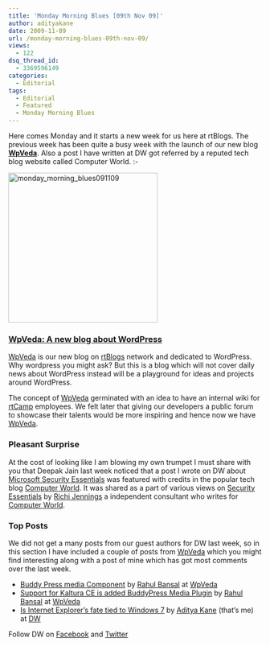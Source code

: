 ```yaml
---
title: 'Monday Morning Blues [09th Nov 09]'
author: adityakane
date: 2009-11-09
url: /monday-morning-blues-09th-nov-09/
views:
  - 122
dsq_thread_id:
  - 3369596149
categories:
  - Editorial
tags:
  - Editorial
  - Featured
  - Monday Morning Blues
---
```

Here comes Monday and it starts a new week for us here at rtBlogs. The previous week has been quite a busy week with the launch of our new blog **<a href="http://www.wpveda.com" onclick="_gaq.push(['_trackEvent', 'outbound-article', 'http://www.wpveda.com', 'WpVeda']);" >WpVeda</a>**. Also a post I have written at DW got referred by a reputed tech blog website called Computer World. <img src="http://devilsworkshop.org/wp-includes/images/smilies/simple-smile.png" alt=":-)" class="wp-smiley" style="height: 1em; max-height: 1em;" />

<img class="alignnone size-full wp-image-16490" src="http://cdn.devilsworkshop.org/files/2009/11/monday_morning_blues091109.png" alt="monday_morning_blues091109" width="297" height="298" />

### **<a href="http://wpveda.com" onclick="_gaq.push(['_trackEvent', 'outbound-article', 'http://wpveda.com', 'WpVeda: A new blog about WordPress']);" >WpVeda: A new blog about WordPress</a>**

<a href="http://www.wpveda.com" onclick="_gaq.push(['_trackEvent', 'outbound-article', 'http://www.wpveda.com', 'WpVeda']);" >WpVeda</a> is our new blog on <a href="http://rtblogs.com" onclick="_gaq.push(['_trackEvent', 'outbound-article', 'http://rtblogs.com', 'rtBlogs']);" >rtBlogs</a> network and dedicated to WordPress. Why wordpress you might ask? But this is a blog which will not cover daily news about WordPress instead will be a playground for ideas and projects around WordPress.

The concept of <a href="http://www.wpveda.com" onclick="_gaq.push(['_trackEvent', 'outbound-article', 'http://www.wpveda.com', 'WpVeda']);" >WpVeda</a> germinated with an idea to have an internal wiki for <a href="http://rtcamp.com" onclick="_gaq.push(['_trackEvent', 'outbound-article', 'http://rtcamp.com', 'rtCamp']);" >rtCamp</a> employees. We felt later that giving our developers a public forum to showcase their talents would be more inspiring and hence now we have <a href="http://www.wpveda.com" onclick="_gaq.push(['_trackEvent', 'outbound-article', 'http://www.wpveda.com', 'WpVeda']);" >WpVeda</a>.

### Pleasant Surprise

At the cost of looking like I am blowing my own trumpet I must share with you that Deepak Jain last week noticed that a post I wrote on DW about [Microsoft Security Essentials][1] was featured with credits in the popular tech blog <a href="http://blogs.computerworld.com/14817/microsoft_security_essentials_is_here_rsn" onclick="_gaq.push(['_trackEvent', 'outbound-article', 'http://blogs.computerworld.com/14817/microsoft_security_essentials_is_here_rsn', 'Computer World']);" >Computer World</a>. It was shared as a part of various views on <a href="http://blogs.computerworld.com/14817/microsoft_security_essentials_is_here_rsn" onclick="_gaq.push(['_trackEvent', 'outbound-article', 'http://blogs.computerworld.com/14817/microsoft_security_essentials_is_here_rsn', 'Security Essentials']);" >Security Essentials</a> by <a href="http://blogs.computerworld.com/blogwatch" onclick="_gaq.push(['_trackEvent', 'outbound-article', 'http://blogs.computerworld.com/blogwatch', 'Richi Jennings']);" >Richi Jennings</a> a independent consultant who writes for <a href="http://blogs.computerworld.com" onclick="_gaq.push(['_trackEvent', 'outbound-article', 'http://blogs.computerworld.com', 'Computer World']);" >Computer World</a>.

### Top Posts

We did not get a many posts from our guest authors for DW last week, so in this section I have included a couple of posts from <a href="http://www.wpveda.com" onclick="_gaq.push(['_trackEvent', 'outbound-article', 'http://www.wpveda.com', 'WpVeda']);" >WpVeda</a> which you might find interesting along with a post of mine which has got most comments over the last week.

  * <a href="http://www.wpveda.com/buddypress-kaltura-media-component/" onclick="_gaq.push(['_trackEvent', 'outbound-article', 'http://www.wpveda.com/buddypress-kaltura-media-component/', 'Buddy Press media Component']);" >Buddy Press media Component</a> by <a href="http://www.wpveda.com/author/rahul/" onclick="_gaq.push(['_trackEvent', 'outbound-article', 'http://www.wpveda.com/author/rahul/', 'Rahul Bansal']);" >Rahul Bansal</a> at <a href="http://www.wpveda.com" onclick="_gaq.push(['_trackEvent', 'outbound-article', 'http://www.wpveda.com', 'WpVeda']);" >WpVeda</a>
  * <a href="http://www.wpveda.com/support-for-kaltura-ce-is-added-to-buddypress-media-plugin/" onclick="_gaq.push(['_trackEvent', 'outbound-article', 'http://www.wpveda.com/support-for-kaltura-ce-is-added-to-buddypress-media-plugin/', 'Support for Kaltura CE is added BuddyPress Media Plugin']);" >Support for Kaltura CE is added BuddyPress Media Plugin</a> by <a href="http://www.wpveda.com/author/rahul/" onclick="_gaq.push(['_trackEvent', 'outbound-article', 'http://www.wpveda.com/author/rahul/', 'Rahul Bansal']);" >Rahul Bansal</a> at <a href="http://www.wpveda.com" onclick="_gaq.push(['_trackEvent', 'outbound-article', 'http://www.wpveda.com', 'WpVeda']);" >WpVeda</a>
  * [Is Internet Explorer&#8217;s fate tied to Windows 7][2] by [Aditya Kane][3] (that&#8217;s me) at [DW][4]

Follow DW on <a href="http://www.facebook.com/pages/Devils-Workshop/88186042363" onclick="_gaq.push(['_trackEvent', 'outbound-article', 'http://www.facebook.com/pages/Devils-Workshop/88186042363', 'Facebook']);" >Facebook</a> and <a href="http://twitter.com/devils_workshop" onclick="_gaq.push(['_trackEvent', 'outbound-article', 'http://twitter.com/devils_workshop', 'Twitter']);" >Twitter</a>

 [1]: http://devilsworkshop.org/microsoft-security-essentials-its-free-but-will-it-be-useful/
 [2]: http://devilsworkshop.org/is-internet-explorers-fate-tied-to-windows7/
 [3]: http://devilsworkshop.org/author/adityakane/
 [4]: http://www.devilsworkshop.org
